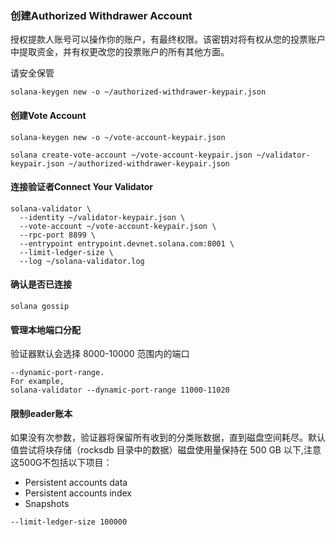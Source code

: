### 创建Authorized Withdrawer Account

授权提款人账号可以操作你的账户，有最终权限。该密钥对将有权从您的投票账户中提取资金，并有权更改您的投票账户的所有其他方面。

请安全保管

```
solana-keygen new -o ~/authorized-withdrawer-keypair.json
```



#### 创建Vote Account



```
solana-keygen new -o ~/vote-account-keypair.json
```



```
solana create-vote-account ~/vote-account-keypair.json ~/validator-keypair.json ~/authorized-withdrawer-keypair.json
```



#### 连接验证者Connect Your Validator

```
solana-validator \
  --identity ~/validator-keypair.json \
  --vote-account ~/vote-account-keypair.json \
  --rpc-port 8899 \
  --entrypoint entrypoint.devnet.solana.com:8001 \
  --limit-ledger-size \
  --log ~/solana-validator.log
```



#### 确认是否已连接

```
solana gossip
```



#### 管理本地端口分配

验证器默认会选择 8000-10000 范围内的端口

```
--dynamic-port-range.
For example, 
solana-validator --dynamic-port-range 11000-11020
```

#### 限制leader账本

如果没有次参数，验证器将保留所有收到的分类账数据，直到磁盘空间耗尽。默认值尝试将块存储（rocksdb 目录中的数据）磁盘使用量保持在 500 GB 以下,注意这500G不包括以下项目：

- Persistent accounts data
- Persistent accounts index
- Snapshots

```
--limit-ledger-size 100000
```



